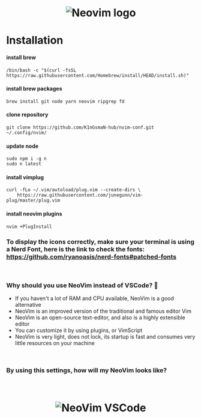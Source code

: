 <h1 align='center'>
  <img src='https://res.cloudinary.com/practicaldev/image/fetch/s--Od4gK0Wl--/c_imagga_scale,f_auto,fl_progressive,h_900,q_auto,w_1600/https://dev-to-uploads.s3.amazonaws.com/i/xl7ejjiohf36b31frr8a.png' alt='Neovim logo' />
</h1>

# Installation
#### install brew
```shell
/bin/bash -c "$(curl -fsSL https://raw.githubusercontent.com/Homebrew/install/HEAD/install.sh)"
```
#### install brew packages 
```shell
brew install git node yarn neovim ripgrep fd
```
#### clone repository
```shell
git clone https://github.com/K1nGsmaN-hub/nvim-conf.git ~/.config/nvim/
```
#### update node
```shell
sudo npm i -g n
sudo n latest
```
#### install vimplug
```shell
curl -fLo ~/.vim/autoload/plug.vim --create-dirs \
    https://raw.githubusercontent.com/junegunn/vim-plug/master/plug.vim
```
#### install neovim plugins
```shell
nvim +PlugInstall
```

### To display the icons correctly, make sure your terminal is using a Nerd Font, here is the link to check the fonts: https://github.com/ryanoasis/nerd-fonts#patched-fonts 
<br />
<h3> Why should you use NeoVim instead of VSCode? 🤔 </h3>
<ul>
  <li>If you haven't a lot of RAM and CPU available, NeoVim is a good alternative</li>
  <li>NeoVim is an improved version of the traditional and famous editor Vim</li>
  <li>NeoVim is an open-source text-editor, and also is a highly extensible editor</li>
  <li>You can customize it by using plugins, or VimScript</li>
  <li>NeoVim is very light, does not lock, its startup is fast and consumes very little resources on your machine</li>
</ul>
<br />
<h3>By using this settings, how will my NeoVim looks like?</h3>
<br />
<h1 align='center'>
  <img src='https://i.ibb.co/p20BnHd/Screenshot-20201228-152256.png' alt='NeoVim VSCode'/>
</h1>
